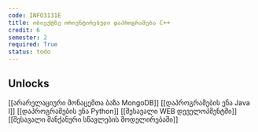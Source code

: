 ```yaml
---
code: INFO3131E
title: ობიექტზე ორიენტირებული დაპროგრამება C++
credit: 6
semester: 2
required: True
status: todo
---
```


## Unlocks
[[არარელაციური მონაცემთა ბაზა MongoDB]]
[[დაპროგრამების ენა Java I]]
[[დაპროგრამების ენა Python]]
[[შესავალი WEB დეველოპმენტში]]
[[შესავალი მანქანური სწავლების მოდელირებაში]]
